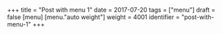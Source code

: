 +++
title = "Post with menu 1"
date = 2017-07-20
tags = ["menu"]
draft = false
[menu]
  [menu."auto weight"]
    weight = 4001
    identifier = "post-with-menu-1"
+++
